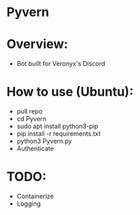 Pyvern
===============

# Overview:
* Bot built for Veronyx's Discord

# How to use (Ubuntu):
* pull repo
* cd Pyvern
* sudo apt install python3-pip
* pip install -r requirements.txt
* python3 Pyvern.py
* Authenticate

# TODO:
* Containerize
* Logging
